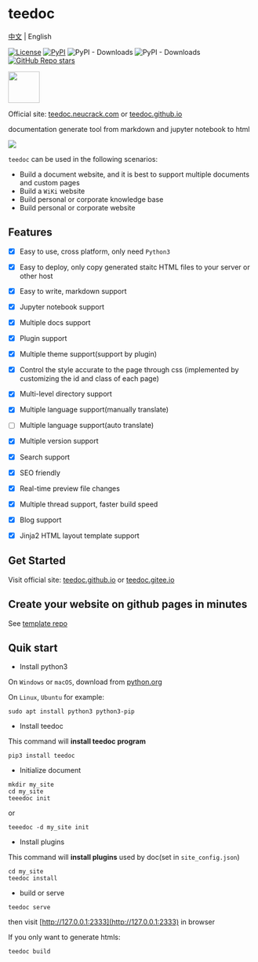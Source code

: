 teedoc
===========

[中文](./README_ZH.md) | English

[![License](https://img.shields.io/github/license/teedoc/teedoc?color=red)](./LICENSE) [![PyPI](https://img.shields.io/pypi/v/teedoc)](https://pypi.org/project/teedoc/#history) ![PyPI - Downloads](https://img.shields.io/pypi/dm/teedoc?color=brightgreen) ![PyPI - Downloads](https://img.shields.io/pypi/dw/teedoc?color=brightgreen) [![GitHub Repo stars](https://img.shields.io/github/stars/teedoc/teedoc?style=social)](https://github.com/teedoc/teedoc)

<img src="https://teedoc.github.io/static/image/logo.png" height=64/> 

Official site: [teedoc.neucrack.com](https://teedoc.neucrack.com) or [teedoc.github.io](https://teedoc.github.io/)

documentation generate tool from markdown and jupyter notebook to html

![](./assets/images/teedoc_screenshot_0.png)

`teedoc` can be used in the following scenarios:
* Build a document website, and it is best to support multiple documents and custom pages
* Build a `WiKi` website
* Build personal or corporate knowledge base
* Build personal or corporate website


## Features

- [x] Easy to use, cross platform, only need `Python3`
- [x] Easy to deploy, only copy generated staitc HTML files to your server or other host
- [x] Easy to write, markdown support
- [x] Jupyter notebook support
- [x] Multiple docs support
- [x] Plugin support
- [x] Multiple theme support(support by plugin)
- [x] Control the style accurate to the page through css (implemented by customizing the id and class of each page)
- [x] Multi-level directory support
- [x] Multiple language support(manually translate)
- [ ] Multiple language support(auto translate)
- [x] Multiple version support
- [x] Search support
- [x] SEO friendly
- [x] Real-time preview file changes
- [x] Multiple thread support, faster build speed
- [x] Blog support
- [x] Jinja2 HTML layout template support


## Get Started

Visit official site: [teedoc.github.io](https://teedoc.github.io/) or [teedoc.gitee.io](https://teedoc.gitee.io/)

## Create your website on github pages in minutes

See [template repo](https://github.com/teedoc/template)

## Quik start

* Install python3

On `Windows` or `macOS`, download from [python.org](https://www.python.org/downloads/)

On `Linux`, `Ubuntu` for example:

```
sudo apt install python3 python3-pip
```

* Install teedoc

This command will **install teedoc program**

```
pip3 install teedoc
```

* Initialize document

```
mkdir my_site
cd my_site
teeedoc init
```

or

```
teeedoc -d my_site init
```

* Install plugins

This command will **install plugins** used by doc(set in `site_config.json`)

```
cd my_site
teedoc install
```

* build or serve

```
teedoc serve
```

then visit [http://127.0.0.1:2333](http://127.0.0.1:2333) in browser

If you only want to generate htmls:

```
teedoc build
```

